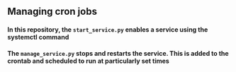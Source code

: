 ## Managing cron jobs

#### In this repository, the `start_service.py` enables a service using the systemctl command

#### The `manage_service.py` stops and restarts the service. This is added to the crontab and scheduled to run at particularly set times
